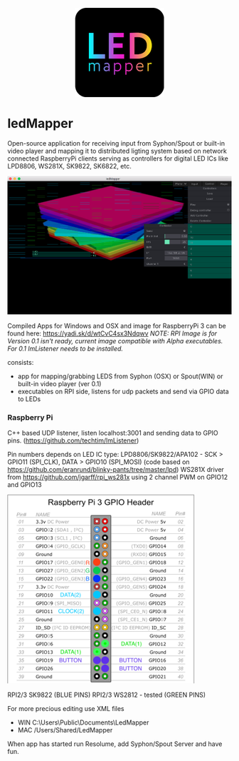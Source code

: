 <p align="center">
<img alt="ledMapper icon" src="https://github.com/techtim/ledMapper/blob/master/images/ledMapper_icon_200.png" width="200"></p>

ledMapper
===

Open-source application for receiving input from Syphon/Spout or built-in video player and mapping it to distributed ligting system based on network connected RaspberryPi clients serving as controllers for digital LED ICs like LPD8806, WS281X, SK9822, SK6822, etc.

<p align="center">
<img alt="ledMapper screenshot" src="https://github.com/techtim/ledMapper/blob/master/images/ledMapper_screenshot.png" width="800"></p>

Compiled Apps for Windows and OSX and image for RaspberryPi 3 can be found here: https://yadi.sk/d/wtCvC4sx3Ndqwv
*NOTE: RPI Image is for Version 0.1 isn't ready, current image compatible with Alpha executables. For 0.1 lmListener needs to be installed.*

consists:

- app for mapping/grabbing LEDS from Syphon (OSX) or Spout(WIN) or built-in video player (ver 0.1)
- executables on RPI side, listens for udp packets and send via GPIO data to LEDs

### Raspberry Pi 

C++ based UDP listener, listen localhost:3001 and sending data to GPIO pins. (https://github.com/techtim/lmListener)

Pin numbers depends on LED IC type:
LPD8806/SK9822/APA102 - SCK > GPIO11 (SPI_CLK), DATA > GPIO10 (SPI_MOSI) (code based on https://github.com/eranrund/blinky-pants/tree/master/lpd)
WS281X driver from https://github.com/jgarff/rpi_ws281x using 2 channel PWM on GPIO12 and GPIO13

<img alt="RPI LED connection scheme" src="https://github.com/techtim/ledMapper/blob/master/images/RPI_3_ledMapper_pinout.png" width="420">

RPI2/3 SK9822 (BLUE PINS)
RPI2/3 WS2812 - tested (GREEN PINS)

For more precious editing use XML files
- WIN C:\Users\Public\Documents\LedMapper
- MAC /Users/Shared/LedMapper

When app has started run Resolume, add Syphon/Spout Server and have fun.
